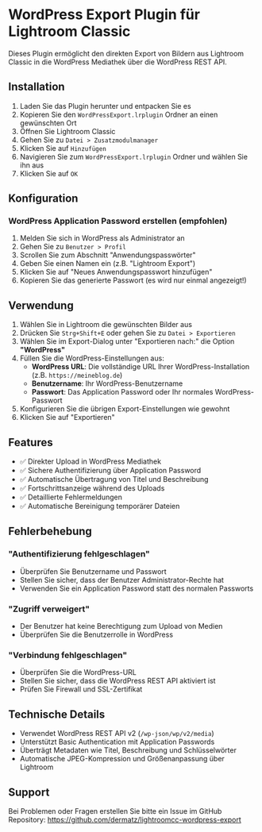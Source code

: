 # WordPress Export Plugin für Lightroom Classic

Dieses Plugin ermöglicht den direkten Export von Bildern aus Lightroom Classic in die WordPress Mediathek über die WordPress REST API.

## Installation

1. Laden Sie das Plugin herunter und entpacken Sie es
2. Kopieren Sie den `WordPressExport.lrplugin` Ordner an einen gewünschten Ort
3. Öffnen Sie Lightroom Classic
4. Gehen Sie zu `Datei > Zusatzmodulmanager`
5. Klicken Sie auf `Hinzufügen`
6. Navigieren Sie zum `WordPressExport.lrplugin` Ordner und wählen Sie ihn aus
7. Klicken Sie auf `OK`

## Konfiguration

### WordPress Application Password erstellen (empfohlen)

1. Melden Sie sich in WordPress als Administrator an
2. Gehen Sie zu `Benutzer > Profil`
3. Scrollen Sie zum Abschnitt "Anwendungspasswörter"
4. Geben Sie einen Namen ein (z.B. "Lightroom Export")
5. Klicken Sie auf "Neues Anwendungspasswort hinzufügen"
6. Kopieren Sie das generierte Passwort (es wird nur einmal angezeigt!)

## Verwendung

1. Wählen Sie in Lightroom die gewünschten Bilder aus
2. Drücken Sie `Strg+Shift+E` oder gehen Sie zu `Datei > Exportieren`
3. Wählen Sie im Export-Dialog unter "Exportieren nach:" die Option **"WordPress"**
4. Füllen Sie die WordPress-Einstellungen aus:
   - **WordPress URL**: Die vollständige URL Ihrer WordPress-Installation (z.B. `https://meineblog.de`)
   - **Benutzername**: Ihr WordPress-Benutzername
   - **Passwort**: Das Application Password oder Ihr normales WordPress-Passwort
5. Konfigurieren Sie die übrigen Export-Einstellungen wie gewohnt
6. Klicken Sie auf "Exportieren"

## Features

- ✅ Direkter Upload in WordPress Mediathek
- ✅ Sichere Authentifizierung über Application Password
- ✅ Automatische Übertragung von Titel und Beschreibung
- ✅ Fortschrittsanzeige während des Uploads
- ✅ Detaillierte Fehlermeldungen
- ✅ Automatische Bereinigung temporärer Dateien

## Fehlerbehebung

### "Authentifizierung fehlgeschlagen"
- Überprüfen Sie Benutzername und Passwort
- Stellen Sie sicher, dass der Benutzer Administrator-Rechte hat
- Verwenden Sie ein Application Password statt des normalen Passworts

### "Zugriff verweigert"
- Der Benutzer hat keine Berechtigung zum Upload von Medien
- Überprüfen Sie die Benutzerrolle in WordPress

### "Verbindung fehlgeschlagen"
- Überprüfen Sie die WordPress-URL
- Stellen Sie sicher, dass die WordPress REST API aktiviert ist
- Prüfen Sie Firewall und SSL-Zertifikat

## Technische Details

- Verwendet WordPress REST API v2 (`/wp-json/wp/v2/media`)
- Unterstützt Basic Authentication mit Application Passwords
- Überträgt Metadaten wie Titel, Beschreibung und Schlüsselwörter
- Automatische JPEG-Kompression und Größenanpassung über Lightroom

## Support

Bei Problemen oder Fragen erstellen Sie bitte ein Issue im GitHub Repository:
https://github.com/dermatz/lightroomcc-wordpress-export

